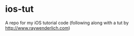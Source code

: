 ios-tut
=======

A repo for my iOS tutorial code (following along with a tut by http://www.raywenderlich.com)